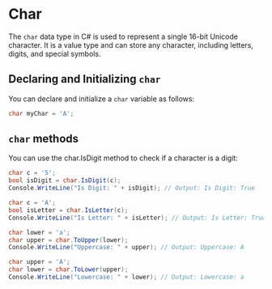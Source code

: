 # Char

The `char` data type in C# is used to represent a single 16-bit Unicode character. It is a value type and can store any character, including letters, digits, and special symbols.

## Declaring and Initializing `char`

You can declare and initialize a `char` variable as follows:

```csharp
char myChar = 'A';
```

## `char` methods
You can use the char.IsDigit method to check if a character is a digit:

```cs
char c = '5';
bool isDigit = char.IsDigit(c);
Console.WriteLine("Is Digit: " + isDigit); // Output: Is Digit: True
```

```cs
char c = 'A';
bool isLetter = char.IsLetter(c);
Console.WriteLine("Is Letter: " + isLetter); // Output: Is Letter: True
```

```cs
char lower = 'a';
char upper = char.ToUpper(lower);
Console.WriteLine("Uppercase: " + upper); // Output: Uppercase: A
```

```cs
char upper = 'A';
char lower = char.ToLower(upper);
Console.WriteLine("Lowercase: " + lower); // Output: Lowercase: a
```